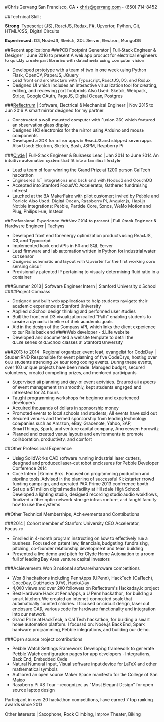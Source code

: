 #Chris Gervang
San Francisco, CA • chris@gervang.com • (650) 714-8452

##Technical Skills

**Strong:** Typescript (JS), ReactJS, Redux, F#, Upvertor, Python, Git, HTML/CSS, Digital Circuits

**Experienced:** D3, NodeJS, Sketch, SQL Server, Electron, MongoDB 

##Recent applications
###PCB Footprint Generator | Full-Stack Engineer & Designer | June 2016 to present
A web app product for electrical engineers to quickly create part libraries with datasheets using computer vision
- Developed prototype with a team of two in one week using Python Flask, OpenCV, PaperJS, JQuery
- Lead front end architecture with Typescript, ReactJS, D3, and Redux
- Designed UI which includes an interactive visualization tool for creating, editing, and reviewing part footprints
Also Used: Sketch, Webpack, Stripe, Google OAuth, PageJS, Digital Ocean, Postgres

###[Reflectrum](https://hackaday.io/project/9026-reflectrum-smart-mirror) | Software, Electrical & Mechanical Engineer | Nov 2015 to Jun 2016
A smart mirror designed for my partner
- Constructed a wall-mounted computer with Fusion 360 which featured an observation glass display
- Designed HCI electronics for the mirror using Arduino and mouse components 
- Developed a SDK for mirror apps in ReactJS and shipped seven apps
Also Used: Electron, Sketch, Bash, JSPM, Raspberry Pi

###[Clyde](clyde.io) | Full-Stack Engineer & Buisness Lead | Jan 2014 to June 2014
An intuitive automation system that fit into a families lifestyle
- Lead a team of four winning the Grand Prize at 1200 person CalTech hackathon
- Engineered IoT integrations and back end with NodeJS and CouchDB
- Accepted into Stanford FocusVC Accelerator; Gathered fundraising interest 
- Lauched at the BA MakerFaire with pilot customer; invited by Pebble and Particle
Also Used: Digital Ocean, Raspberry Pi, Angular.js, Hapi.js
Notible integrations: Pebble, Particle Core, Sonos, WeMo Motion and Plug, Philips Hue, Insteon

##Professional Experience
###Nov 2014 to present | Full-Stack Engineer & Hardware Engineer | Tachyus
- Developed front end for energy optimization products using ReactJS, D3, and Typescript
- Implemented back end APIs in F# and SQL Server
- Lead firmware and lab automation written in Python for industrial water cut sensor
- Designed schematic and layout with Upverter for the first working core sensing circuit
- Provisionally patented IP pertaining to visually determining fluid ratio in a container

###Summer 2013 | Software Engineer Intern | Stanford University d.School
####Project Compass
- Designed and built web applications to help students navigate their academic experience at Stanford University
- Applied d.School design thinking and performed user studies
- Built the front end D3 visualization called “Path” enabling students to create a dynamic timeline of their academic goals
- Aid in the design of the Compass API, which links the client experience to our Rails back end
####Web developer - d.Life website
- Developed and documented a website template to detail the d.Life series of d.School classes at Stanford University

###2013 to 2014 | Regional organizer, event lead, evangelist for CodeDay | StudentRND
Responsible for event planning of five CodeDays, hosting over 600 students attending 24 hour long coding events. During these events, over 100 unique projects have been made. Managed budget, secured volunteers, created compelling prizes, and mentored participants
- Supervised all planning and day-of event activities. Ensured all aspects of event management ran smoothly, kept students engaged and interested for 24 hours
- Taught programming workshops for beginner and experienced developers
- Acquired thousands of dollars in sponsorship money
- Promoted events to local schools and students; All events have sold out
- Secured venues and themed sponsorship from leading technology companies such as Amazon, eBay, Gracenote, Yahoo, SAP, SmartThings, Spark, and venture capital company, Andreessen Horowitz
- Planned and created venue layouts and environments to promote collaboration, productivity, and comfort

##Other Professional Experience
- Using SolidWorks CAD software running industrial laser cutters, designed and produced laser-cut robot enclosures for Pebble Developer Conference 2014
- Code Intern | Grimm Bros. Focused on programming production and pipeline tools. Advised in the planning of successful Kickstarter crowd funding campaign, and operated PAX Prime 2013 conference booth
- Set up a $1 million digital media facility at Hillsdale High School. Developed a lighting studio, designed recording studio audio workflows, finalized a fiber optic network storage infrastructure, and taught faculty how to use the systems

##Other Technical Memberships, Achievements and Contributions

###2014 | Cohort member of Stanford University CEO Accelerator, Focus.vc
- Enrolled in 4-month program instructing on how to effectively run a business. Focused on patent law, financials, budgeting, fundraising, pitching, co-founder relationship development and team building
- Presented a live demo and pitch for Clyde Home Automation to a room full of leading Bay Area venture capital investors

###Achievements
Won 3 national software/hardware competitions 
- Won 8 hackathons including PennApps (UPenn), HackTech (CalTech), CodeDay, DubHacks (UW), HackADay
- 4,000 views and over 200 followers on Reflectrum's Hackaday.io project
- Best Hardware Hack at PennApps, a U Penn hackathon, for building a smart kitchen. We created an internet-connected scale that automatically counted calories. I focused on circuit design, laser cut enclosure CAD, various code for hardware functionality and integration into our network.  
- Grand Prize at HackTech, a Cal Tech hackathon, for building a smart home automation platform. I focused on: Node.js Back End, Spark hardware programming, Pebble integrations, and building our demo.

###Open source project contributions
- Pebble Watch Settings Framework, Developing framework to generate Pebble Watch configuration pages for app developers - Integrations, Back End, Embedded Code
- Natural Numeral Input, Visual software input device for LaTeX and other mathematical symbols
- Authored an open source Maker Space manifesto for the College of San Mateo
- Raspberry Pi US Tour - recognized as "Most Elegant Design” for open source laptop design

Participant in over 20 hackathon competitions, have earned 7 top ranking awards since 2013

Other Interests | Saxophone, Rock Climbing, Improv Theater, Biking
